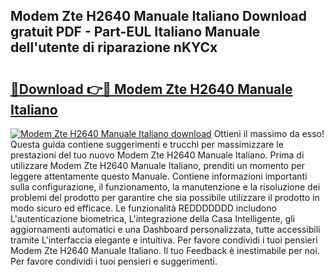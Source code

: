 ## Modem Zte H2640 Manuale Italiano Download gratuit PDF - Part-EUL Italiano Manuale dell'utente di riparazione nKYCx

# <h2><a href="http://dfg1lmh.blite.top/?on=Modem+Zte+H2640+Manuale+Italiano">🔗Download 👉🔴 Modem Zte H2640 Manuale Italiano</a></h2>

[![Modem Zte H2640 Manuale Italiano download](https://i.imgur.com/lujVjoI.png)](http://dfg1lmh.blite.top/?on=Modem+Zte+H2640+Manuale+Italiano)
Ottieni il massimo da esso! Questa guida contiene suggerimenti e trucchi per massimizzare le prestazioni del tuo nuovo Modem Zte H2640 Manuale Italiano. Prima di utilizzare Modem Zte H2640 Manuale Italiano, prenditi un momento per leggere attentamente questo Manuale. Contiene informazioni importanti sulla configurazione, il funzionamento, la manutenzione e la risoluzione dei problemi del prodotto per garantire che sia possibile utilizzare il prodotto in modo sicuro ed efficace. Le funzionalità REDDDDDDD includono L'autenticazione biometrica, L'integrazione della Casa Intelligente, gli aggiornamenti automatici e una Dashboard personalizzata, tutte accessibili tramite L'interfaccia elegante e intuitiva. Per favore condividi i tuoi pensieri Modem Zte H2640 Manuale Italiano. Il tuo Feedback è inestimabile per noi. Per favore condividi i tuoi pensieri e suggerimenti.
